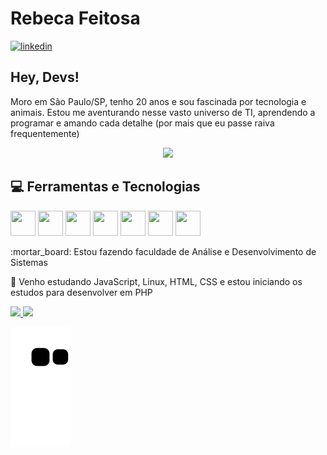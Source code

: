 # Rebeca Feitosa
  <a href="https://www.linkedin.com/in/rebeca-feitosa-11b609205/">
    <img width="80px" src="https://i.ibb.co/RyZx12b/linkedin.png" alt="linkedin" style="vertical-align:top;">
  </a>

## Hey, Devs!
Moro em São Paulo/SP, tenho 20 anos e sou fascinada por tecnologia e animais. Estou me aventurando nesse vasto universo de TI, aprendendo a programar e amando cada detalhe (por mais que eu passe raiva frequentemente)

<div align="center">
            <img src="https://github.com/RebecaFeitosa/RebecaFeitosa/assets/100243739/fbc0cd46-2286-40d5-865d-2e15be82f924" widht="150" height="150"/>
</div>

## :computer: Ferramentas e Tecnologias
<img src="https://cdn.jsdelivr.net/gh/devicons/devicon/icons/git/git-original.svg" width="40" height="40"/> <img src="https://cdn.jsdelivr.net/gh/devicons/devicon/icons/github/github-original.svg" width="40" height="40"/> 
<img src="https://cdn.jsdelivr.net/gh/devicons/devicon/icons/html5/html5-original.svg" width="40" height="40"/> <img src="https://cdn.jsdelivr.net/gh/devicons/devicon/icons/css3/css3-original.svg" width="40" height="40"/> 
<img src="https://cdn.jsdelivr.net/gh/devicons/devicon/icons/mysql/mysql-original.svg" width="40" height="40"/> <img src="https://cdn.jsdelivr.net/gh/devicons/devicon/icons/csharp/csharp-original.svg" width="40" height="40"/> <img src="https://cdn.jsdelivr.net/gh/devicons/devicon/icons/javascript/javascript-original.svg" width="40" height="40"/>

<p>
 :mortar_board: Estou fazendo faculdade de Análise e Desenvolvimento de Sistemas
 
 :notebook: Venho estudando JavaScript, Linux, HTML, CSS e estou iniciando os estudos para desenvolver em PHP
 </p>
 
<div>
<a href="https://github.com/RebecaFeitosa">
<img height="180em" src="https://github-readme-stats.vercel.app/api/top-langs/?username=RebecaFeitosa&layout=compact&langs_count=7&theme=dracula"/>
<img height="180em" src="https://github-readme-stats.vercel.app/api?username=RebecaFeitosa&show_icons=true&theme=dracula&include_all_commits=true&count_private=true"/>
</div>

![Snake animation](https://github.com/RebecaFeitosa/RebecaFeitosa/blob/output/github-contribution-grid-snake.svg)
